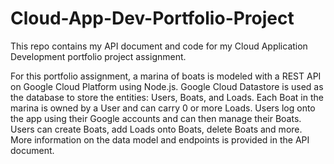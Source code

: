 # Cloud-App-Dev-Portfolio-Project
This repo contains my API document and code for my Cloud Application Development portfolio project assignment. 

For this portfolio assignment, a marina of boats is modeled with a REST API on Google Cloud Platform using Node.js. Google Cloud Datastore is used as the database to store the entities: Users, Boats, and Loads. Each Boat in the marina is owned by a User and can carry 0 or more Loads. Users log onto the app using their Google accounts and can then manage their Boats. Users can create Boats, add Loads onto Boats, delete Boats and more. More information on the data model and endpoints is provided in the API document.
